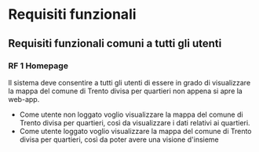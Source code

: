 # Requisiti funzionali

## Requisiti funzionali comuni a tutti gli utenti

### RF 1 Homepage
Il sistema deve consentire a tutti gli utenti di essere in grado di visualizzare la mappa del comune di Trento divisa per quartieri non appena si apre la web-app.
- Come utente non loggato voglio visualizzare la mappa del comune di Trento divisa per quartieri, così da visualizzare i dati relativi ai quartieri.
- Come utente loggato voglio visualizzare la mappa del comune di Trento divisa per quartieri, così da poter avere una visione d'insieme
